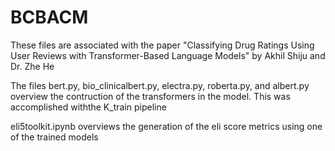# BCBACM
These files are associated with the paper "Classifying Drug Ratings Using User Reviews with Transformer-Based Language Models" by Akhil Shiju and Dr. Zhe He

The files bert.py, bio_clinicalbert.py, electra.py, roberta.py, and albert.py overview the contruction of the transformers in the model. This was accomplished withthe K_train pipeline

eli5toolkit.ipynb overviews the generation of the eli score metrics using one of the trained models
